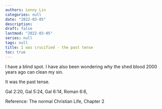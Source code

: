 ```yaml
---
authors: Lenny Lin
categories: null
date: "2022-03-05"
description: 
draft: false
lastmod: "2022-03-05"
series: null
tags: null
title: I was crucified - the past tense
toc: true
---
```


<!--more-->

I have a blind spot.  I have also been wondering why the shed blood 2000 years ago can clean my sin.

It was the past tense.

Gal 2:20, Gal 5:24, Gal 6:14, Roman 6:6, 

Reference: The normal Christian Life, Chapter 2

